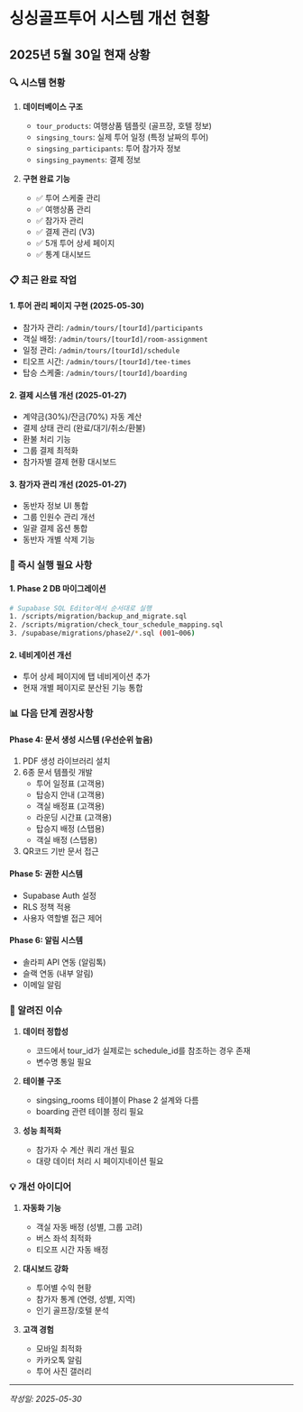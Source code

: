 # 싱싱골프투어 시스템 개선 현황

## 2025년 5월 30일 현재 상황

### 🔍 시스템 현황

1. **데이터베이스 구조**
   - `tour_products`: 여행상품 템플릿 (골프장, 호텔 정보)
   - `singsing_tours`: 실제 투어 일정 (특정 날짜의 투어)
   - `singsing_participants`: 투어 참가자 정보
   - `singsing_payments`: 결제 정보

2. **구현 완료 기능**
   - ✅ 투어 스케줄 관리
   - ✅ 여행상품 관리
   - ✅ 참가자 관리
   - ✅ 결제 관리 (V3)
   - ✅ 5개 투어 상세 페이지
   - ✅ 통계 대시보드

### 📋 최근 완료 작업

#### 1. 투어 관리 페이지 구현 (2025-05-30)
- 참가자 관리: `/admin/tours/[tourId]/participants`
- 객실 배정: `/admin/tours/[tourId]/room-assignment`
- 일정 관리: `/admin/tours/[tourId]/schedule`
- 티오프 시간: `/admin/tours/[tourId]/tee-times`
- 탑승 스케줄: `/admin/tours/[tourId]/boarding`

#### 2. 결제 시스템 개선 (2025-01-27)
- 계약금(30%)/잔금(70%) 자동 계산
- 결제 상태 관리 (완료/대기/취소/환불)
- 환불 처리 기능
- 그룹 결제 최적화
- 참가자별 결제 현황 대시보드

#### 3. 참가자 관리 개선 (2025-01-27)
- 동반자 정보 UI 통합
- 그룹 인원수 관리 개선
- 일괄 결제 옵션 통합
- 동반자 개별 삭제 기능

### 🚀 즉시 실행 필요 사항

#### 1. Phase 2 DB 마이그레이션
```bash
# Supabase SQL Editor에서 순서대로 실행
1. /scripts/migration/backup_and_migrate.sql
2. /scripts/migration/check_tour_schedule_mapping.sql
3. /supabase/migrations/phase2/*.sql (001~006)
```

#### 2. 네비게이션 개선
- 투어 상세 페이지에 탭 네비게이션 추가
- 현재 개별 페이지로 분산된 기능 통합

### 📊 다음 단계 권장사항

#### Phase 4: 문서 생성 시스템 (우선순위 높음)
1. PDF 생성 라이브러리 설치
2. 6종 문서 템플릿 개발
   - 투어 일정표 (고객용)
   - 탑승지 안내 (고객용)
   - 객실 배정표 (고객용)
   - 라운딩 시간표 (고객용)
   - 탑승지 배정 (스탭용)
   - 객실 배정 (스탭용)
3. QR코드 기반 문서 접근

#### Phase 5: 권한 시스템
- Supabase Auth 설정
- RLS 정책 적용
- 사용자 역할별 접근 제어

#### Phase 6: 알림 시스템
- 솔라피 API 연동 (알림톡)
- 슬랙 연동 (내부 알림)
- 이메일 알림

### 🐛 알려진 이슈

1. **데이터 정합성**
   - 코드에서 tour_id가 실제로는 schedule_id를 참조하는 경우 존재
   - 변수명 통일 필요

2. **테이블 구조**
   - singsing_rooms 테이블이 Phase 2 설계와 다름
   - boarding 관련 테이블 정리 필요

3. **성능 최적화**
   - 참가자 수 계산 쿼리 개선 필요
   - 대량 데이터 처리 시 페이지네이션 필요

### 💡 개선 아이디어

1. **자동화 기능**
   - 객실 자동 배정 (성별, 그룹 고려)
   - 버스 좌석 최적화
   - 티오프 시간 자동 배정

2. **대시보드 강화**
   - 투어별 수익 현황
   - 참가자 통계 (연령, 성별, 지역)
   - 인기 골프장/호텔 분석

3. **고객 경험**
   - 모바일 최적화
   - 카카오톡 알림
   - 투어 사진 갤러리

---
*작성일: 2025-05-30*
